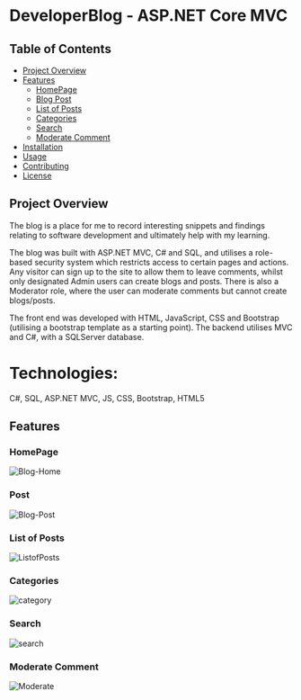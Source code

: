 # DeveloperBlog - ASP.NET Core MVC

## Table of Contents
- [Project Overview](#project-overview)
- [Features](#features)
  - [HomePage](#homepage)
  - [Blog Post](#blog-post)
  - [List of Posts](#list-of-posts)
  - [Categories](#categories)
  - [Search](#search)
  - [Moderate Comment](#moderate-comment)
- [Installation](#installation)
- [Usage](#usage)
- [Contributing](#contributing)
- [License](#license)

## Project Overview

The blog is a place for me to record interesting snippets and findings relating to software development and ultimately help with my learning.

The blog was built with ASP.NET MVC, C# and SQL, and utilises a role-based security system which restricts access to certain pages and actions. Any visitor can sign up to the site to allow them to leave comments, whilst only designated Admin users can create blogs and posts. There is also a Moderator role, where the user can moderate comments but cannot create blogs/posts.

The front end was developed with HTML, JavaScript, CSS and Bootstrap (utilising a bootstrap template as a starting point). The backend utilises MVC and C#, with a SQLServer database.

# Technologies:

C#, SQL, ASP.NET MVC, JS, CSS, Bootstrap, HTML5

## Features

### HomePage

![Blog-Home](https://github.com/Oserhir/DeveloperBlog-ASP.NET-Core-MVC/assets/82850895/0ea01469-03e8-4d5a-a9c9-44e19044c256)

### Post

![Blog-Post](https://github.com/Oserhir/DeveloperBlog-ASP.NET-Core-MVC/assets/82850895/0754b64b-75e4-44f1-928b-015674ff0cd7)

### List of Posts

![ListofPosts](https://github.com/Oserhir/DeveloperBlog-ASP.NET-Core-MVC/assets/82850895/7acb8899-2723-4782-88f4-4aefa37748fe)

### Categories

![category](https://github.com/Oserhir/DeveloperBlog-ASP.NET-Core-MVC/assets/82850895/a87e9000-c1b1-418c-ac1f-7fd9591cee7c)

### Search 

![search](https://github.com/Oserhir/DeveloperBlog-ASP.NET-Core-MVC/assets/82850895/d10025d1-fa85-498c-91a2-47d94838a625)

### Moderate Comment

![Moderate](https://github.com/Oserhir/DeveloperBlog-ASP.NET-Core-MVC/assets/82850895/5d51ff85-0a18-4345-ac5c-28edf3c99530)


